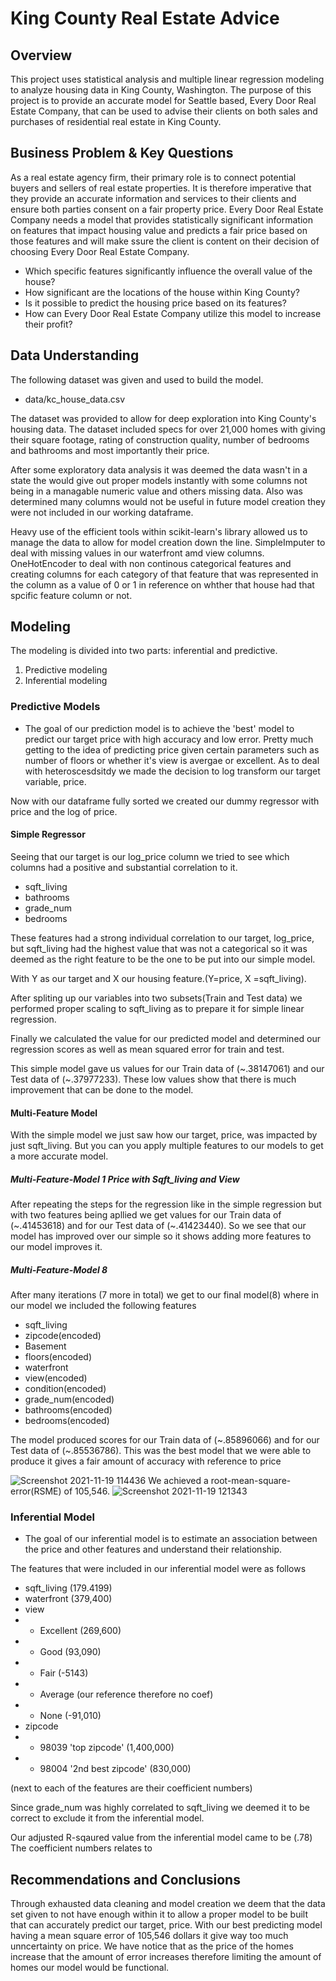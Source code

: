 # King County Real Estate Advice
## Overview
This project uses statistical analysis and multiple linear regression modeling to analyze housing data in King County, Washington. The purpose of this project is to provide an accurate model for Seattle based, Every Door Real Estate Company, that can be used to advise their clients on both sales and purchases of residential real estate in King County.
## Business Problem & Key Questions
As a real estate agency firm, their primary role is to connect potential buyers and sellers of real estate properties. It is therefore imperative that they provide an accurate information and services to their clients and ensure both parties consent on a fair property price. Every Door Real Estate Company needs a model that provides statistically significant information on features that impact housing value and predicts a fair price based on those features and will make ssure the client is content on their decision of choosing Every Door Real Estate Company. 

* Which specific features significantly influence the overall value of the house?
* How significant are the locations of the house within King County?
* Is it possible to predict the housing price based on its features?
* How can Every Door Real Estate Company utilize this model to increase their profit? 
## Data Understanding
The following dataset was given and used to build the model.
* data/kc_house_data.csv

The dataset was provided to allow for deep exploration into King County's housing data. The dataset included specs for over 21,000 homes with giving their square footage, rating of construction quality, number of bedrooms and bathrooms and most importantly their price.

After some exploratory data analysis it was deemed the data wasn't in a state the would give out proper models instantly with some columns not being in a managable numeric value and others missing data. Also was determined many columns would not be useful in future model creation they were not included in our working dataframe.

Heavy use of the efficient tools within scikit-learn's library allowed us to manage the data to allow for model creation down the  line. 
SimpleImputer to deal with missing values in our waterfront amd view columns.
OneHotEncoder to deal with non continous categorical features and creating columns for each category of that feature that was represented in the column as a value of 0 or 1 in reference on whther that house had that spcific feature column or not.




## Modeling
The modeling is divided into two parts: inferential and predictive. 
1) Predictive modeling
2) Inferential modeling


### Predictive Models
* The goal of our prediction model is to achieve the 'best' model to predict our target price with high accuracy and low error. Pretty much getting to the idea of predicting price given certain parameters such as number of floors or whether it's view is avergae or excellent.
As to deal with heteroscesdsitdy we made the decision to log transform our target variable, price.

Now with our dataframe fully sorted we created our dummy regressor with price and the log of price. 
#### Simple Regressor
Seeing that our target is our log_price column we tried to see which columns had a positive and substantial correlation to it. 
* sqft_living 
* bathrooms 
* grade_num
* bedrooms

These features had a strong individual correlation to our target, log_price, but sqft_living had the highest value that was not a categorical so it was deemed as the right feature to be the one to be put into our simple model.





With Y as our target and X our housing feature.(Y=price, X =sqft_living).

After spliting up our variables into two subsets(Train and Test data) we performed proper scaling to sqft_living as to prepare it for simple linear regression.

Finally we calculated the value for our predicted model and determined our regression scores as well as mean squared error for train and test.

This simple model gave us values for our Train data of (~.38147061) and our Test data of (~.37977233). These low values show that there is much improvement that can be done to the model.

#### Multi-Feature Model
With the simple model we just saw how our target, price, was impacted by just sqft_living. But you can you apply multiple features to our models to get a more accurate model. 
##### Multi-Feature-Model 1 Price with Sqft_living and View
After repeating the steps for the regression like in the simple regression but with two features being apllied we get values for our Train data of (~.41453618) and for our Test data of (~.41423440). So we see that our model has improved over our simple so it shows adding more features to our model improves it.
##### Multi-Feature-Model 8
After many iterations (7 more in total) we get to our final model(8) where in our model we included the following features
* sqft_living
* zipcode(encoded)
* Basement
* floors(encoded)
* waterfront
* view(encoded)
* condition(encoded)
* grade_num(encoded)
* bathrooms(encoded)
* bedrooms(encoded)

The model produced scores for our Train data of (~.85896066) and for our Test data of (~.85536786). This was the best model that we were able to produce it gives a fair amount of accuracy with reference to price

![Screenshot 2021-11-19 114436](https://user-images.githubusercontent.com/92402366/142659982-4a4f847a-6810-40bb-9ff0-2cbb4bccb00b.png)
We achieved a root-mean-square-error(RSME) of 105,546.
![Screenshot 2021-11-19 121343](https://user-images.githubusercontent.com/92402366/142663697-23b84621-3681-4d3b-9d59-1a73013c0f32.png)

### Inferential Model

* The goal of our inferential model is to estimate an association between the price and other features and understand their relationship.

The features that were included in our inferential model were as follows

* sqft_living (179.4199)
* waterfront (379,400)
* view
* * Excellent (269,600)
* * Good (93,090)
* * Fair (-5143)
* * Average (our reference therefore no coef)
* * None (-91,010)
* zipcode
* * 98039 'top zipcode' (1,400,000)
* * 98004 '2nd best zipcode' (830,000)

(next to each of the features are their coefficient numbers)

Since grade_num was highly correlated to sqft_living we deemed it to be correct to exclude it from the inferential model.

Our adjusted R-sqaured value from the inferential model came to be (.78)
The coefficient numbers relates to

## Recommendations and Conclusions
Through exhausted data cleaning and model creation we deem that the data set given to not have enough within it to allow a proper model to be built that can accurately predict our target, price. With our best predicting model having a mean square error of 105,546 dollars it give way too much unncertainty on price. We have notice that as the price of the homes increase that the amount of error increases therefore limiting the amount of homes our model would be functional. 


